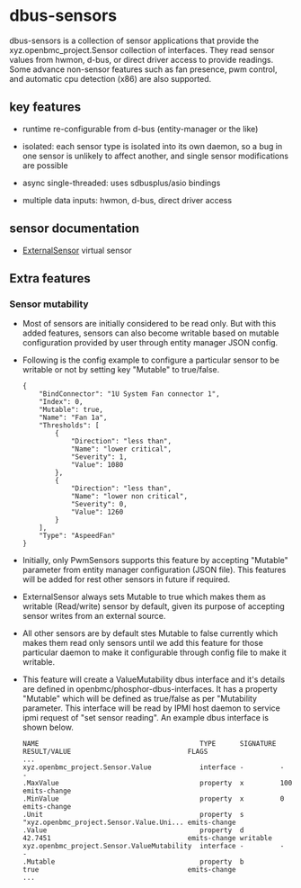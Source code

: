 # dbus-sensors

dbus-sensors is a collection of sensor applications that provide the
xyz.openbmc_project.Sensor collection of interfaces. They read sensor values
from hwmon, d-bus, or direct driver access to provide readings. Some advance
non-sensor features such as fan presence, pwm control, and automatic cpu
detection (x86) are also supported.

## key features

-   runtime re-configurable from d-bus (entity-manager or the like)

-   isolated: each sensor type is isolated into its own daemon, so a bug in one
    sensor is unlikely to affect another, and single sensor modifications are
    possible

-   async single-threaded: uses sdbusplus/asio bindings

-   multiple data inputs: hwmon, d-bus, direct driver access

## sensor documentation

-   [ExternalSensor](https://github.com/openbmc/docs/blob/master/designs/external-sensor.md)
    virtual sensor

## Extra features
### Sensor mutability

-   Most of sensors are initially considered to be read only. But with this
    added features, sensors can also become writable based on mutable
    configuration provided by user through entity manager JSON config.

-   Following is the config example to configure a particular sensor to be
    writable or not by setting key "Mutable" to true/false.

        {
            "BindConnector": "1U System Fan connector 1",
            "Index": 0,
            "Mutable": true,
            "Name": "Fan 1a",
            "Thresholds": [
                {
                    "Direction": "less than",
                    "Name": "lower critical",
                    "Severity": 1,
                    "Value": 1080
                },
                {
                    "Direction": "less than",
                    "Name": "lower non critical",
                    "Severity": 0,
                    "Value": 1260
                }
            ],
            "Type": "AspeedFan"
        }

-   Initially, only PwmSensors supports this feature by accepting "Mutable"
    parameter from entity manager configuration (JSON file). This features
    will be added for rest other sensors in future if required.

-   ExternalSensor always sets Mutable to true which makes them as writable
    (Read/write) sensor by default, given its purpose of accepting sensor writes
    from an external source.

-   All other sensors are by default stes Mutable to false currently which makes
    them read only sensors until we add this feature for those particular daemon
    to make it configurable through config file to make it writable.

-   This feature will create a ValueMutability dbus interface and it's details
    are defined in openbmc/phosphor-dbus-interfaces. It has a property "Mutable"
    which will be defined as true/false as per "Mutability parameter. This
    interface will be read by IPMI host daemon to service ipmi request of
    "set sensor reading". An example dbus interface is shown below.

        NAME                                        TYPE      SIGNATURE RESULT/VALUE                             FLAGS
        ...
        xyz.openbmc_project.Sensor.Value            interface -         -                                        -
        .MaxValue                                   property  x         100                                      emits-change
        .MinValue                                   property  x         0                                        emits-change
        .Unit                                       property  s         "xyz.openbmc_project.Sensor.Value.Uni... emits-change
        .Value                                      property  d         42.7451                                  emits-change writable
        xyz.openbmc_project.Sensor.ValueMutability  interface -         -                                        -
        .Mutable                                    property  b         true                                     emits-change
        ...

